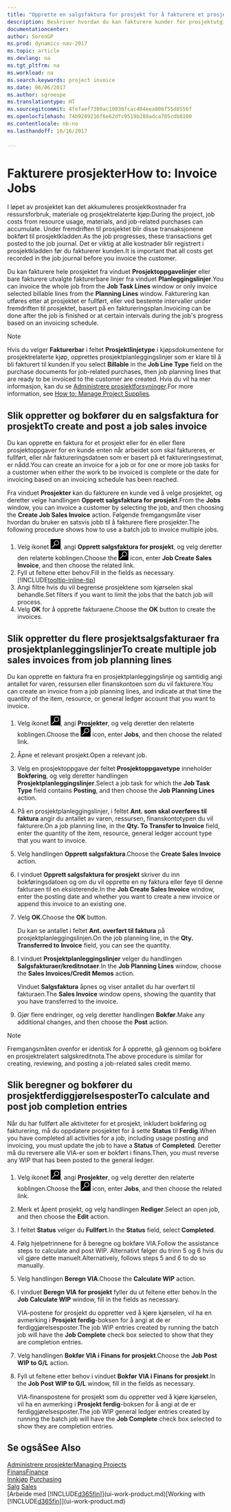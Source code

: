```yaml
---
title: "Opprette en salgsfaktura for prosjekt for å fakturere et prosjekt"
description: Beskriver hvordan du kan fakturere kunder for prosjektutgifter etter hvert som et prosjekt skrider frem.
documentationcenter: 
author: SorenGP
ms.prod: dynamics-nav-2017
ms.topic: article
ms.devlang: na
ms.tgt_pltfrm: na
ms.workload: na
ms.search.keywords: project invoice
ms.date: 06/06/2017
ms.author: sgroespe
ms.translationtype: HT
ms.sourcegitcommit: 4fefaef7380ac10836fcac404eea006f55d8556f
ms.openlocfilehash: 74b9209216f6e62dfc9519b288adca785cdb8100
ms.contentlocale: nb-no
ms.lasthandoff: 10/16/2017

---
```

# <a name="how-to-invoice-jobs"></a><span data-ttu-id="bc620-103">Fakturere prosjekter</span><span class="sxs-lookup"><span data-stu-id="bc620-103">How to: Invoice Jobs</span></span>
<span data-ttu-id="bc620-104">I løpet av prosjektet kan det akkumuleres prosjektkostnader fra ressursforbruk, materiale og prosjektrelaterte kjøp.</span><span class="sxs-lookup"><span data-stu-id="bc620-104">During the project, job costs from resource usage, materials, and job-related purchases can accumulate.</span></span> <span data-ttu-id="bc620-105">Under fremdriften til prosjektet blir disse transaksjonene bokført til prosjektkladden.</span><span class="sxs-lookup"><span data-stu-id="bc620-105">As the job progresses, these transactions get posted to the job journal.</span></span> <span data-ttu-id="bc620-106">Det er viktig at alle kostnader blir registrert i prosjektkladden før du fakturerer kunden.</span><span class="sxs-lookup"><span data-stu-id="bc620-106">It is important that all costs get recorded in the job journal before you invoice the customer.</span></span>

<span data-ttu-id="bc620-107">Du kan fakturere hele prosjektet fra vinduet **Prosjektoppgavelinjer** eller bare fakturere utvalgte fakturerbare linjer fra vinduet **Planleggingslinjer**.</span><span class="sxs-lookup"><span data-stu-id="bc620-107">You can invoice the whole job from the **Job Task Lines** window or only invoice selected billable lines from the **Planning Lines** window.</span></span> <span data-ttu-id="bc620-108">Fakturering kan utføres etter at prosjektet er fullført, eller ved bestemte intervaller under fremdriften til prosjektet, basert på en faktureringsplan.</span><span class="sxs-lookup"><span data-stu-id="bc620-108">Invoicing can be done after the job is finished or at certain intervals during the job's progress based on an invoicing schedule.</span></span>

> [!NOTE]  
>   <span data-ttu-id="bc620-109">Hvis du velger **Fakturerbar** i feltet **Prosjektlinjetype** i kjøpsdokumentene for prosjektrelaterte kjøp, opprettes prosjektplanleggingslinjer som er klare til å bli fakturert til kunden.</span><span class="sxs-lookup"><span data-stu-id="bc620-109">If you select **Billable** in the **Job Line Type** field on the purchase documents for job-related purchases, then job planning lines that are ready to be invoiced to the customer are created.</span></span> <span data-ttu-id="bc620-110">Hvis du vil ha mer informasjon, kan du se [Administrere prosjektforsyninger](projects-how-manage-project-supplies.md).</span><span class="sxs-lookup"><span data-stu-id="bc620-110">For more information, see [How to: Manage Project Supplies](projects-how-manage-project-supplies.md).</span></span>

## <a name="to-create-and-post-a-job-sales-invoice"></a><span data-ttu-id="bc620-111">Slik oppretter og bokfører du en salgsfaktura for prosjekt</span><span class="sxs-lookup"><span data-stu-id="bc620-111">To create and post a job sales invoice</span></span>
<span data-ttu-id="bc620-112">Du kan opprette en faktura for et prosjekt eller for én eller flere prosjektoppgaver for en kunde enten når arbeidet som skal faktureres, er fullført, eller når faktureringsdatoen som er basert på et faktureringsestimat, er nådd.</span><span class="sxs-lookup"><span data-stu-id="bc620-112">You can create an invoice for a job or for one or more job tasks for a customer when either the work to be invoiced is complete or the date for invoicing based on an invoicing schedule has been reached.</span></span>

<span data-ttu-id="bc620-113">Fra vinduet **Prosjekter** kan du fakturere en kunde ved å velge prosjektet, og deretter velge handlingen **Opprett salgsfaktura for prosjekt**.</span><span class="sxs-lookup"><span data-stu-id="bc620-113">From the **Jobs** window, you can invoice a customer by selecting the job, and then choosing the **Create Job Sales Invoice** action.</span></span> <span data-ttu-id="bc620-114">Følgende fremgangsmåte viser hvordan du bruker en satsvis jobb til å fakturere flere prosjekter.</span><span class="sxs-lookup"><span data-stu-id="bc620-114">The following procedure shows how to use a batch job to invoice multiple jobs.</span></span>  

1. <span data-ttu-id="bc620-115">Velg ikonet ![Søk etter side eller rapport](media/ui-search/search_small.png "Søk etter side eller rapport"), angi **Opprett salgsfaktura for prosjekt**, og velg deretter den relaterte koblingen.</span><span class="sxs-lookup"><span data-stu-id="bc620-115">Choose the ![Search for Page or Report](media/ui-search/search_small.png "Search for Page or Report icon") icon, enter **Job Create Sales Invoice**, and then choose the related link.</span></span>  
2. <span data-ttu-id="bc620-116">Fyll ut feltene etter behov.</span><span class="sxs-lookup"><span data-stu-id="bc620-116">Fill in the fields as necessary.</span></span> [!INCLUDE[tooltip-inline-tip](includes/tooltip-inline-tip_md.md)]
3. <span data-ttu-id="bc620-117">Angi filtre hvis du vil begrense prosjektene som kjørselen skal behandle.</span><span class="sxs-lookup"><span data-stu-id="bc620-117">Set filters if you want to limit the jobs that the batch job will process.</span></span>
4. <span data-ttu-id="bc620-118">Velg **OK** for å opprette fakturaene.</span><span class="sxs-lookup"><span data-stu-id="bc620-118">Choose the **OK** button to create the invoices.</span></span>  

## <a name="to-create-multiple-job-sales-invoices-from-job-planning-lines"></a><span data-ttu-id="bc620-119">Slik oppretter du flere prosjektsalgsfakturaer fra prosjektplanleggingslinjer</span><span class="sxs-lookup"><span data-stu-id="bc620-119">To create multiple job sales invoices from job planning lines</span></span>
<span data-ttu-id="bc620-120">Du kan opprette en faktura fra en prosjektplanleggingslinje og samtidig angi antallet for varen, ressursen eller finanskontoen som du vil fakturere.</span><span class="sxs-lookup"><span data-stu-id="bc620-120">You can create an invoice from a job planning lines, and indicate at that time the quantity of the item, resource, or general ledger account that you want to invoice.</span></span>

1. <span data-ttu-id="bc620-121">Velg ikonet ![Søk etter side eller rapport](media/ui-search/search_small.png "Søk etter side eller rapport"), angi **Prosjekter**, og velg deretter den relaterte koblingen.</span><span class="sxs-lookup"><span data-stu-id="bc620-121">Choose the ![Search for Page or Report](media/ui-search/search_small.png "Search for Page or Report icon") icon, enter **Jobs**, and then choose the related link.</span></span>
2. <span data-ttu-id="bc620-122">Åpne et relevant prosjekt.</span><span class="sxs-lookup"><span data-stu-id="bc620-122">Open a relevant job.</span></span>
3. <span data-ttu-id="bc620-123">Velg en prosjektoppgave der feltet **Prosjektoppgavetype** inneholder **Bokføring**, og velg deretter handlingen **Prosjektplanleggingslinjer**.</span><span class="sxs-lookup"><span data-stu-id="bc620-123">Select a job task for which the **Job Task Type** field contains **Posting**, and then choose the **Job Planning Lines** action.</span></span>  
4. <span data-ttu-id="bc620-124">På en prosjektplanleggingslinjer, i feltet **Ant. som skal overføres til faktura** angir du antallet av varen, ressursen, finanskontotypen du vil fakturere.</span><span class="sxs-lookup"><span data-stu-id="bc620-124">On a job planning line, in the **Qty. To Transfer to Invoice** field, enter the quantity of the item, resource, general ledger account type that you want to invoice.</span></span>  
5. <span data-ttu-id="bc620-125">Velg handlingen **Opprett salgsfaktura**.</span><span class="sxs-lookup"><span data-stu-id="bc620-125">Choose the **Create Sales Invoice** action.</span></span>
6. <span data-ttu-id="bc620-126">I vinduet **Opprett salgsfaktura for prosjekt** skriver du inn bokføringsdatoen og om du vil opprette en ny faktura eller føye til denne fakturaen til en eksisterende.</span><span class="sxs-lookup"><span data-stu-id="bc620-126">In the **Job Create Sales Invoice** window, enter the posting date and whether you want to create a new invoice or append this invoice to an existing one.</span></span>
7. <span data-ttu-id="bc620-127">Velg **OK**.</span><span class="sxs-lookup"><span data-stu-id="bc620-127">Choose the **OK** button.</span></span>  

    <span data-ttu-id="bc620-128">Du kan se antallet i feltet **Ant. overført til faktura** på prosjektplanleggingslinjen.</span><span class="sxs-lookup"><span data-stu-id="bc620-128">On the job planning line, in the **Qty. Transferred to Invoice** field, you can see the quantity.</span></span>
8. <span data-ttu-id="bc620-129">I vinduet **Prosjektplanleggingslinjer** velger du handlingen **Salgsfakturaer/kreditnotaer**.</span><span class="sxs-lookup"><span data-stu-id="bc620-129">In the **Job Planning Lines** window, choose the **Sales Invoices/Credit Memos** action.</span></span>

    <span data-ttu-id="bc620-130">Vinduet **Salgsfaktura** åpnes og viser antallet du har overført til fakturaen.</span><span class="sxs-lookup"><span data-stu-id="bc620-130">The **Sales Invoice** window opens, showing the quantity that you have transferred to the invoice.</span></span>  
9. <span data-ttu-id="bc620-131">Gjør flere endringer, og velg deretter handlingen **Bokfør**.</span><span class="sxs-lookup"><span data-stu-id="bc620-131">Make any additional changes, and then choose the **Post** action.</span></span>

> [!NOTE]  
>   <span data-ttu-id="bc620-132">Fremgangsmåten ovenfor er identisk for å opprette, gå gjennom og bokføre en prosjektrelatert salgskreditnota.</span><span class="sxs-lookup"><span data-stu-id="bc620-132">The above procedure is similar for creating, reviewing, and posting a job-related sales credit memo.</span></span>

## <a name="to-calculate-and-post-job-completion-entries"></a><span data-ttu-id="bc620-133">Slik beregner og bokfører du prosjektferdiggjørelsesposter</span><span class="sxs-lookup"><span data-stu-id="bc620-133">To calculate and post job completion entries</span></span>
<span data-ttu-id="bc620-134">Når du har fullført alle aktiviteter for et prosjekt, inkludert bokføring og fakturering, må du oppdatere prosjektet for å sette **Status** til **Ferdig**.</span><span class="sxs-lookup"><span data-stu-id="bc620-134">When you have completed all activities for a job, including usage posting and invoicing, you must update the job to have a **Status** of **Completed**.</span></span> <span data-ttu-id="bc620-135">Deretter må du reversere alle VIA-er som er bokført i finans.</span><span class="sxs-lookup"><span data-stu-id="bc620-135">Then, you must reverse any WIP that has been posted to the general ledger.</span></span>

1. <span data-ttu-id="bc620-136">Velg ikonet ![Søk etter side eller rapport](media/ui-search/search_small.png "Søk etter side eller rapport"), angi **Prosjekter**, og velg deretter den relaterte koblingen.</span><span class="sxs-lookup"><span data-stu-id="bc620-136">Choose the ![Search for Page or Report](media/ui-search/search_small.png "Search for Page or Report icon") icon, enter **Jobs**, and then choose the related link.</span></span>  
2. <span data-ttu-id="bc620-137">Merk et åpent prosjekt, og velg handlingen **Rediger**.</span><span class="sxs-lookup"><span data-stu-id="bc620-137">Select an open job, and then choose the **Edit** action.</span></span>
3. <span data-ttu-id="bc620-138">I feltet **Status** velger du **Fullført**.</span><span class="sxs-lookup"><span data-stu-id="bc620-138">In the **Status** field, select **Completed**.</span></span>
4. <span data-ttu-id="bc620-139">Følg hjelpetrinnene for å beregne og bokføre VIA.</span><span class="sxs-lookup"><span data-stu-id="bc620-139">Follow the assistance steps to calculate and post WIP.</span></span> <span data-ttu-id="bc620-140">Alternativt følger du trinn 5 og 6 hvis du vil gjøre dette manuelt.</span><span class="sxs-lookup"><span data-stu-id="bc620-140">Alternatively, follows steps 5 and 6 to do so manually.</span></span>  
5. <span data-ttu-id="bc620-141">Velg handlingen **Beregn VIA**.</span><span class="sxs-lookup"><span data-stu-id="bc620-141">Choose the **Calculate WIP** action.</span></span>
6. <span data-ttu-id="bc620-142">I vinduet **Beregn VIA for prosjekt** fyller du ut feltene etter behov.</span><span class="sxs-lookup"><span data-stu-id="bc620-142">In the **Job Calculate WIP** window, fill in the fields as necessary.</span></span>  

     <span data-ttu-id="bc620-143">VIA-postene for prosjekt du oppretter ved å kjøre kjørselen, vil ha en avmerking i **Prosjekt ferdig**-boksen for å angi at de er ferdiggjørelsesposter.</span><span class="sxs-lookup"><span data-stu-id="bc620-143">The job WIP entries created by running the batch job will have the **Job Complete** check box selected to show that they are completion entries.</span></span>  
7. <span data-ttu-id="bc620-144">Velg handlingen **Bokfør VIA i Finans for prosjekt**.</span><span class="sxs-lookup"><span data-stu-id="bc620-144">Choose the **Job Post WIP to G/L** action.</span></span>
8. <span data-ttu-id="bc620-145">Fyll ut feltene etter behov i vinduet **Bokfør VIA i Finans for prosjekt**.</span><span class="sxs-lookup"><span data-stu-id="bc620-145">In the **Job Post WIP to G/L** window, fill in the fields as necessary.</span></span>  

     <span data-ttu-id="bc620-146">VIA-finanspostene for prosjekt som du oppretter ved å kjøre kjørselen, vil ha en avmerking i **Prosjekt ferdig**-boksen for å angi at de er ferdiggjørelsesposter.</span><span class="sxs-lookup"><span data-stu-id="bc620-146">The job WIP general ledger entries created by running the batch job will have the **Job Complete** check box selected to show they are completion entries.</span></span>

## <a name="see-also"></a><span data-ttu-id="bc620-147">Se også</span><span class="sxs-lookup"><span data-stu-id="bc620-147">See Also</span></span>
[<span data-ttu-id="bc620-148">Administrere prosjekter</span><span class="sxs-lookup"><span data-stu-id="bc620-148">Managing Projects</span></span>](projects-manage-projects.md)  
[<span data-ttu-id="bc620-149">Finans</span><span class="sxs-lookup"><span data-stu-id="bc620-149">Finance</span></span>](finance.md)  
<span data-ttu-id="bc620-150">[Innkjøp](purchasing-manage-purchasing.md)       </span><span class="sxs-lookup"><span data-stu-id="bc620-150">[Purchasing](purchasing-manage-purchasing.md)       </span></span>  
<span data-ttu-id="bc620-151">[Salg](sales-manage-sales.md)    </span><span class="sxs-lookup"><span data-stu-id="bc620-151">[Sales](sales-manage-sales.md)    </span></span>  
<span data-ttu-id="bc620-152">[Arbeide med [!INCLUDE[d365fin](includes/d365fin_md.md)]](ui-work-product.md)</span><span class="sxs-lookup"><span data-stu-id="bc620-152">[Working with [!INCLUDE[d365fin](includes/d365fin_md.md)]](ui-work-product.md)</span></span>  

